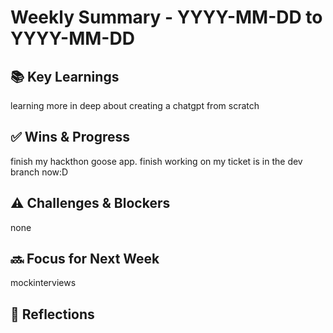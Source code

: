 # Weekly Summary - YYYY-MM-DD to YYYY-MM-DD


 

## 📚 Key Learnings
learning more in deep about creating a chatgpt from scratch

## ✅ Wins & Progress
finish my hackthon goose app.
finish working on my ticket is in the dev branch now:D

## ⚠️ Challenges & Blockers
none

## 🔜 Focus for Next Week
mockinterviews

## 📝 Reflections
